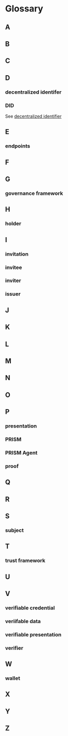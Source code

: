# Glossary

## A

## B

## C

## D
### decentralized identifer

### DID
See [decentralized identifier](/documentation/docs/concepts/glossary.md#decentralized-identifer)

## E
### endpoints

## F

## G
### governance framework

## H
### holder

## I
### invitation

### invitee

### inviter

### issuer

## J

## K

## L

## M

## N

## O

## P
### presentation

### PRISM

### PRISM Agent

### proof

## Q

## R

## S
### subject

## T
### trust framework

## U

## V
### verifiable credential

### veriifable data

### verifiable presentation

### verifier

## W
### wallet

## X

## Y

## Z
